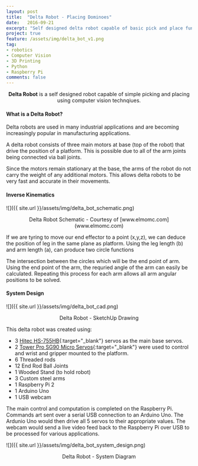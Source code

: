 ```yaml
---
layout: post
title:  "Delta Robot - Placing Dominoes"
date:   2016-09-21
excerpt: "Self designed delta robot capable of basic pick and place functionality using computer vision"
project: true
feature: /assets/img/delta_bot_v1.png
tag:
- robotics 
- Computer Vision
- 3D Printing
- Python
- Raspberry Pi
comments: false
---
```

    
<center><b>Delta Robot</b> is a self designed robot capable of simple picking and placing using computer vision technqiues.</center>
     
#### What is a Delta Robot?
Delta robots are used in many industrial applications and are becoming increasingly popular in manufacturing applications. 

A delta robot consists of three main motors at base (top of the robot) that drive the position of a platform. This is possible due to all of the arm joints being connected via ball joints. 

Since the motors remain stationary at the base, the arms of the robot do not carry the weight of any additional motors. This allows delta robots to be very fast and accurate in their movements.


#### Inverse Kinematics
![]({{ site.url }}/assets/img/delta_bot_schematic.png)
<center>Delta Robot Schematic - Courtesy of [www.elmomc.com](www.elmomc.com)</center>

If we are tyring to move our end effector to a point (x,y,z), we can deduce the position of leg in the same plane as platform. Using the leg length (b) and arm length (a), can produce two circle functions

The intersection between the circles which will be the end point of arm. Using the end point of the arm, the requried angle of the arm can easily be calculated. Repeating this process for each arm allows all arm angular positions to be solved. 

#### System Design

![]({{ site.url }}/assets/img/delta_bot_cad.png)
<center>Delta Robot - SketchUp Drawing</center>

This delta robot was created using:


- 3 [Hitec HS-755HB](http://cdn.sparkfun.com/datasheets/Robotics/33755.pdf){:target="_blank"} servos as the main base servos. 
- 2 [Tower Pro SG90 Micro Servos](http://arduino-ua.com/docs/SG90Servo.pdf){:target="_blank"} were used to control and wrist and gripper mounted to the platform. 
- 6 Threaded rods
- 12 End Rod Ball Joints
- 1 Wooded Stand (to hold robot)
- 3 Custom steel arms
- 1 Raspberry Pi 2
- 1 Arduino Uno
- 1 USB webcam

The main control and computation is completed on the Raspberry Pi. Commands art sent over a serial USB connection to an Arduino Uno. The Ardunio Uno would then drive all 5 servos to their appropriate values. The webcam would send a live video feed back to the Raspberry Pi over USB to be processed for various applications. 

![]({{ site.url }}/assets/img/delta_bot_system_design.png)
<center>Delta Robot - System Diagram</center>

